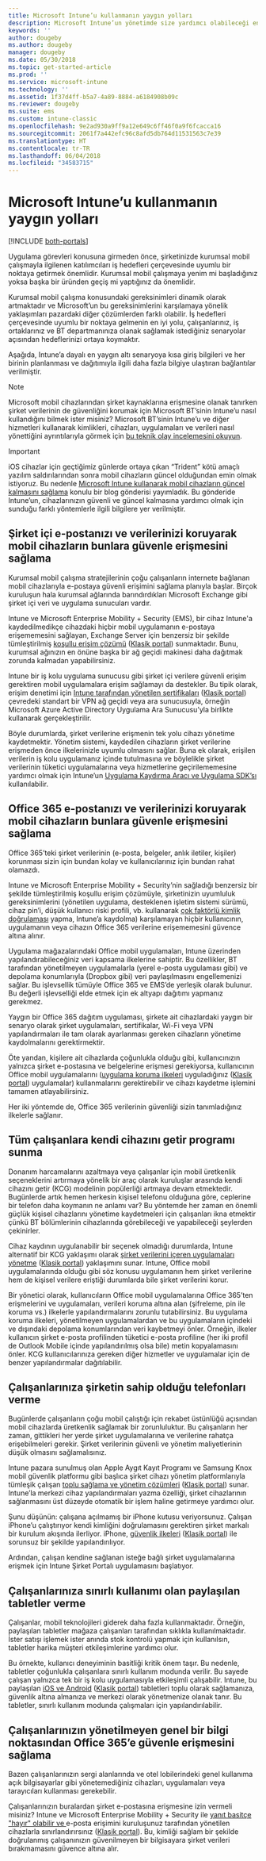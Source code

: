 ```yaml
---
title: Microsoft Intune’u kullanmanın yaygın yolları
description: Microsoft Intune’un yönetimde size yardımcı olabileceği en yaygın altı görev hakkında bilgi edinin.
keywords: ''
author: dougeby
ms.author: dougeby
manager: dougeby
ms.date: 05/30/2018
ms.topic: get-started-article
ms.prod: ''
ms.service: microsoft-intune
ms.technology: ''
ms.assetid: 1f37d4ff-b5a7-4a89-8884-a6184908b09c
ms.reviewer: dougeby
ms.suite: ems
ms.custom: intune-classic
ms.openlocfilehash: 9e2ad930a9ff9a12e649c6ff46f0a9f6fcacca16
ms.sourcegitcommit: 2061f7a442efc96c8afd5db764d11531563c7e39
ms.translationtype: HT
ms.contentlocale: tr-TR
ms.lasthandoff: 06/04/2018
ms.locfileid: "34583715"
---
```

# <a name="common-ways-to-use-microsoft-intune"></a>Microsoft Intune’u kullanmanın yaygın yolları

[!INCLUDE [both-portals](./includes/note-for-both-portals.md)]

Uygulama görevleri konusuna girmeden önce, şirketinizde kurumsal mobil çalışmayla ilgilenen katılımcıları iş hedefleri çerçevesinde uyumlu bir noktaya getirmek önemlidir.  Kurumsal mobil çalışmaya yenim mi başladığınız yoksa başka bir üründen geçiş mi yaptığınız da önemlidir.  

Kurumsal mobil çalışma konusundaki gereksinimleri dinamik olarak artmaktadır ve Microsoft’un bu gereksinimlerini karşılamaya yönelik yaklaşımları pazardaki diğer çözümlerden farklı olabilir. İş hedefleri çerçevesinde uyumlu bir noktaya gelmenin en iyi yolu, çalışanlarınız, iş ortaklarınız ve BT departmanınıza olanak sağlamak istediğiniz senaryolar açısından hedeflerinizi ortaya koymaktır.  

Aşağıda, Intune’a dayalı en yaygın altı senaryoya kısa giriş bilgileri ve her birinin planlanması ve dağıtımıyla ilgili daha fazla bilgiye ulaştıran bağlantılar verilmiştir.

>[!NOTE]
>Microsoft mobil cihazlarından şirket kaynaklarına erişmesine olanak tanırken şirket verilerinin de güvenliğini korumak için Microsoft BT’sinin Intune’u nasıl kullandığını bilmek ister misiniz? Microsoft BT’sinin Intune’u ve diğer hizmetleri kullanarak kimlikleri, cihazları, uygulamaları ve verileri nasıl yönettiğini ayrıntılarıyla görmek için [bu teknik olay incelemesini okuyun](https://www.microsoft.com/itshowcase/Article/Content/588).  

>[!IMPORTANT]
>iOS cihazlar için geçtiğimiz günlerde ortaya çıkan “Trident” kötü amaçlı yazılım saldırılarından sonra mobil cihazların güncel olduğundan emin olmak istiyoruz. Bu nedenle [Microsoft Intune kullanarak mobil cihazların güncel kalmasını sağlama](https://blogs.technet.microsoft.com/enterprisemobility/2016/08/26/ensuring-mobile-devices-are-up-to-date-using-microsoft-intune/) konulu bir blog gönderisi yayımladık. Bu gönderide Intune’un, cihazlarınızın güvenli ve güncel kalmasına yardımcı olmak için sunduğu farklı yöntemlerle ilgili bilgilere yer verilmiştir.

## <a name="protecting-your-on-premises-email-and-data-so-it-can-be-safely-accessed-by-mobile-devices"></a>Şirket içi e-postanızı ve verilerinizi koruyarak mobil cihazların bunlara güvenle erişmesini sağlama
Kurumsal mobil çalışma stratejilerinin çoğu çalışanların internete bağlanan mobil cihazlarıyla e-postaya güvenli erişimini sağlama planıyla başlar. Birçok kuruluşun hala kurumsal ağlarında barındırdıkları Microsoft Exchange gibi şirket içi veri ve uygulama sunucuları vardır.


Intune ve Microsoft Enterprise Mobility + Security (EMS), bir cihaz Intune'a kaydedilmedikçe cihazdaki hiçbir mobil uygulamanın e-postaya erişememesini sağlayan, Exchange Server için benzersiz bir şekilde tümleştirilmiş [koşullu erişim çözümü](conditional-access.md) ([Klasik portal](/intune-classic/deploy-use/restrict-access-to-email-and-o365-services-with-microsoft-intune)) sunmaktadır. Bunu, kurumsal ağınızın en önüne başka bir ağ geçidi makinesi daha dağıtmak zorunda kalmadan yapabilirsiniz.

Intune bir iş kolu uygulama sunucusu gibi şirket içi verilere güvenli erişim gerektiren mobil uygulamalara erişim sağlamayı da destekler. Bu tipik olarak, erişim denetimi için [Intune tarafından yönetilen sertifikaları](certificates-configure.md) ([Klasik portal](/intune-classic/deploy-use/secure-resource-access-with-certificate-profiles)) çevredeki standart bir VPN ağ geçidi veya ara sunucusuyla, örneğin Microsoft Azure Active Directory Uygulama Ara Sunucusu’yla birlikte kullanarak gerçekleştirilir. 

Böyle durumlarda, şirket verilerine erişmenin tek yolu cihazı yönetime kaydetmektir. Yönetim sistemi, kaydedilen cihazların şirket verilerine erişmeden önce ilkelerinizle uyumlu olmasını sağlar. Buna ek olarak, erişilen verilerin iş kolu uygulamanız içinde tutulmasına ve böylelikle şirket verilerinin tüketici uygulamalarına veya hizmetlerine geçirilememesine yardımcı olmak için Intune’un [Uygulama Kaydırma Aracı ve Uygulama SDK’sı](apps-prepare-mobile-application-management.md) kullanılabilir.

<!-- Learn more about how to plan and deploy Intune to help secure on-premises email and data. -->


## <a name="protecting-your-office-365-email-and-data-so-it-can-be-safely-accessed-by-mobile-devices"></a>Office 365 e-postanızı ve verilerinizi koruyarak mobil cihazların bunlara güvenle erişmesini sağlama
Office 365’teki şirket verilerinin (e-posta, belgeler, anlık iletiler, kişiler) korunması sizin için bundan kolay ve kullanıcılarınız için bundan rahat olamazdı.


Intune ve Microsoft Enterprise Mobility + Security’nin sağladığı benzersiz bir şekilde tümleştirilmiş koşullu erişim çözümüyle, şirketinizin uyumluluk gereksinimlerini (yönetilen uygulama, desteklenen işletim sistemi sürümü, cihaz pin’i, düşük kullanıcı riski profili, vb. kullanarak [çok faktörlü kimlik doğrulaması](/intune-classic/deploy-use/multi-factor-authentication-azure-active-directory) yapma, Intune’a kaydolma) karşılamayan hiçbir kullanıcının, uygulamanın veya cihazın Office 365 verilerine erişememesini güvence altına alınır.


Uygulama mağazalarındaki Office mobil uygulamaları, Intune üzerinden yapılandırabileceğiniz veri kapsama ilkelerine sahiptir. Bu özellikler, BT tarafından yönetilmeyen uygulamalarla (yerel e-posta uygulaması gibi) ve depolama konumlarıyla (Dropbox gibi) veri paylaşılmasını engellemenizi sağlar. Bu işlevsellik tümüyle Office 365 ve EMS’de yerleşik olarak bulunur. Bu değerli işlevselliği elde etmek için ek altyapı dağıtımı yapmanız gerekmez.

Yaygın bir Office 365 dağıtım uygulaması, şirkete ait cihazlardaki yaygın bir senaryo olarak şirket uygulamaları, sertifikalar, Wi-Fi veya VPN yapılandırmaları ile tam olarak ayarlanması gereken cihazların yönetime kaydolmalarını gerektirmektir.  


Öte yandan, kişilere ait cihazlarda çoğunlukla olduğu gibi, kullanıcınızın yalnızca şirket e-postasına ve belgelerine erişmesi gerekiyorsa, kullanıcının Office mobil uygulamalarını ([uygulama koruma ilkeleri](app-protection-policies.md) uyguladığınız ([Klasik portal](/intune-classic/deploy-use/protect-apps-and-data-with-microsoft-intune)) uygulamalar) kullanmalarını gerektirebilir ve cihazı kaydetme işlemini tamamen atlayabilirsiniz.  



Her iki yöntemde de, Office 365 verilerinin güvenliği sizin tanımladığınız ilkelerle sağlanır.

<!-- Learn more about how to plan and deploy Intune to help secure Office 365 email and data. -->


## <a name="offer-a-bring-your-own-device-program-to-all-employees"></a>Tüm çalışanlara kendi cihazını getir programı sunma
Donanım harcamalarını azaltmaya veya çalışanlar için mobil üretkenlik seçeneklerini artırmaya yönelik bir araç olarak kuruluşlar arasında kendi cihazını getir (KCG) modelinin popülerliği artmaya devam etmektedir. Bugünlerde artık hemen herkesin kişisel telefonu olduğuna göre, ceplerine bir telefon daha koymanın ne anlamı var? Bu yöntemde her zaman en önemli güçlük kişisel cihazlarını yönetime kaydetmeleri için çalışanları ikna etmektir çünkü BT bölümlerinin cihazlarında görebileceği ve yapabileceği şeylerden çekinirler.  

Cihaz kaydının uygulanabilir bir seçenek olmadığı durumlarda, Intune alternatif bir KCG yaklaşımı olarak [şirket verilerini içeren uygulamaları yönetme](app-protection-policies.md) ([Klasik portal](/intune-classic/deploy-use/protect-apps-and-data-with-microsoft-intune)) yaklaşımını sunar. Intune, Office mobil uygulamalarında olduğu gibi söz konusu uygulamanın hem şirket verilerine hem de kişisel verilere eriştiği durumlarda bile şirket verilerini korur.  

Bir yönetici olarak, kullanıcıların Office mobil uygulamalarına Office 365’ten erişmelerini ve uygulamaları, verileri koruma altına alan (şifreleme, pin ile koruma vs.) ilkelerle yapılandırmalarını zorunlu tutabilirsiniz. Bu uygulama koruma ilkeleri, yönetilmeyen uygulamalardan ve bu uygulamaların içindeki ve dışındaki depolama konumlarından veri kaybetmeyi önler. Örneğin, ilkeler kullanıcın şirket e-posta profilinden tüketici e-posta profiline (her iki profil de Outlook Mobile içinde yapılandırılmış olsa bile) metin kopyalamasını önler. KCG kullanıcılarınıza gereken diğer hizmetler ve uygulamalar için de benzer yapılandırmalar dağıtılabilir.

<!-- Learn more about how to plan and deploy Intune to support BYOD.-->

## <a name="issue-corporate-owned-phones-to-your-employees"></a>Çalışanlarınıza şirketin sahip olduğu telefonları verme
Bugünlerde çalışanların çoğu mobil çalıştığı için rekabet üstünlüğü açısından mobil cihazlarda üretkenlik sağlamak bir zorunluluktur. Bu çalışanların her zaman, gittikleri her yerde şirket uygulamalarına ve verilerine rahatça erişebilmeleri gerekir. Şirket verilerinin güvenli ve yönetim maliyetlerinin düşük olmasını sağlamalısınız.  

Intune pazara sunulmuş olan Apple Aygıt Kayıt Programı ve Samsung Knox mobil güvenlik platformu gibi başlıca şirket cihazı yönetim platformlarıyla tümleşik çalışan [toplu sağlama ve yönetim çözümleri](device-enrollment.md) ([Klasik portal](/intune-classic/deploy-use/manage-corporate-owned-devices)) sunar. Intune’la merkezi cihaz yapılandırmaları yazma özelliği, şirket cihazlarının sağlanmasını üst düzeyde otomatik bir işlem haline getirmeye yardımcı olur.  

Şunu düşünün: çalışana açılmamış bir iPhone kutusu veriyorsunuz. Çalışan iPhone’u çalıştırıyor kendi kimliğini doğrulamasını gerektiren şirket markalı bir kurulum akışında ilerliyor. iPhone, [güvenlik ilkeleri](device-profiles.md) ([Klasik portal](/intune-classic/deploy-use/manage-settings-and-features-on-your-devices-with-microsoft-intune-policies)) ile sorunsuz bir şekilde yapılandırılıyor.

Ardından, çalışan kendine sağlanan isteğe bağlı şirket uygulamalarına erişmek için Intune Şirket Portalı uygulamasını başlatıyor.

<!-- Learn more about how to plan and deploy Intune to support corporate owned devices. -->

## <a name="issue-limited-use-shared-tablets-to-your-employees"></a>Çalışanlarınıza sınırlı kullanımı olan paylaşılan tabletler verme
Çalışanlar, mobil teknolojileri giderek daha fazla kullanmaktadır. Örneğin, paylaşılan tabletler mağaza çalışanları tarafından sıklıkla kullanılmaktadır.  İster satışı işlemek ister anında stok kontrolü yapmak için kullanılsın, tabletler harika müşteri etkileşimlerine yardımcı olur.

Bu örnekte, kullanıcı deneyiminin basitliği kritik önem taşır. Bu nedenle, tabletler çoğunlukla çalışanlara sınırlı kullanım modunda verilir. Bu sayede çalışan yalnızca tek bir iş kolu uygulamasıyla etkileşimli çalışabilir. Intune, bu paylaşılan [iOS ve Android](device-profiles.md) ([Klasik portal](/intune-classic/deploy-use/manage-settings-and-features-on-your-devices-with-microsoft-intune-policies)) tabletleri toplu olarak sağlamanıza, güvenlik altına almanıza ve merkezi olarak yönetmenize olanak tanır. Bu tabletler, sınırlı kullanım modunda çalışmaları için yapılandırılabilir.

<!-- Learn more about how to plan and deploy Intune to support shared tablets. -->

## <a name="enable-your-employees-to-securely-access-office-365-from-an-unmanaged-public-kiosk"></a>Çalışanlarınızın yönetilmeyen genel bir bilgi noktasından Office 365’e güvenle erişmesini sağlama
Bazen çalışanlarınızın sergi alanlarında ve otel lobilerindeki genel kullanıma açık bilgisayarlar gibi yönetemediğiniz cihazları, uygulamaları veya tarayıcıları kullanması gerekebilir.

Çalışanlarınızın buralardan şirket e-postasına erişmesine izin vermeli misiniz? Intune ve Microsoft Enterprise Mobility + Security ile [ yanıt basitçe "hayır" olabilir ve ](conditional-access.md)e-posta erişimini kuruluşunuz tarafından yönetilen cihazlarla sınırlandırırsınız ([Klasik portal](/intune-classic/deploy-use/restrict-access-to-email-and-o365-services-with-microsoft-intune)). Bu, kimliği sağlam bir şekilde doğrulanmış çalışanınızın güvenilmeyen bir bilgisayara şirket verileri bırakmamasını güvence altına alır.
